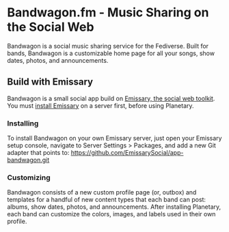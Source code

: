 # Bandwagon.fm - Music Sharing on the Social Web
Bandwagon is a social music sharing service for the Fediverse. Built for bands, Bandwagon is a customizable home page for all your songs, show dates, photos, and announcements. 

## Build with Emissary
Bandwagon is a small social app build on [Emissary, the social web toolkit](https://emissary.dev). You must [install Emissary](https://emissary.dev/installation) on a server first, before using Planetary.

### Installing
To install Bandwagon on your own Emissary server, just open your Emissary setup console, navigate to Server Settings > Packages, and add a new Git adapter that points to: https://github.com/EmissarySocial/app-bandwagon.git

### Customizing
Bandwagon consists of a new custom profile page (or, outbox) and templates for a handful of new content types that each band can post: albums, show dates, photos, and announcements.  After installing Planetary, each band can customize the colors, images, and labels used in their own profile.
